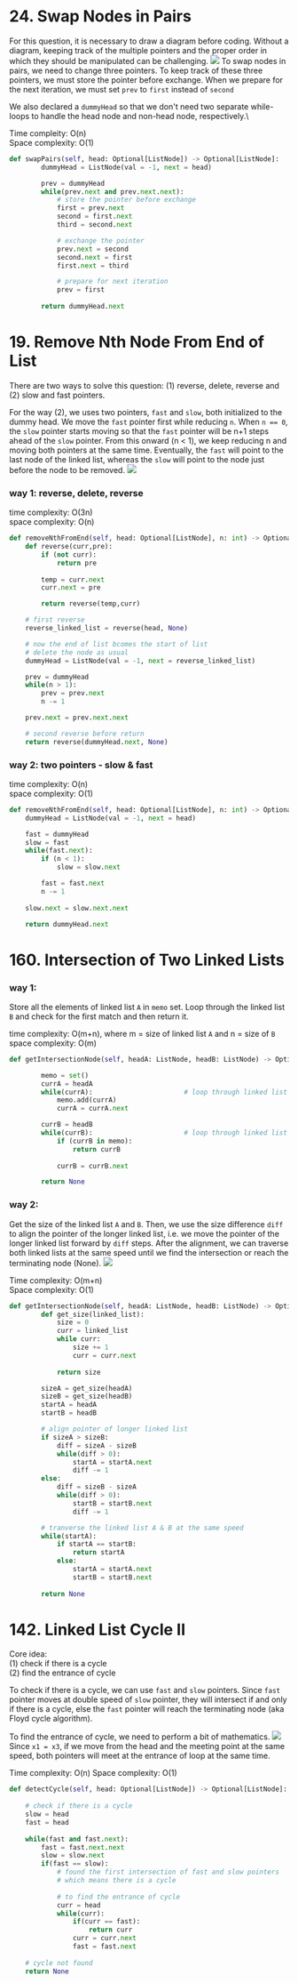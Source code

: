 # 24. Swap Nodes in Pairs
For this question, it is necessary to draw a diagram before coding. Without a diagram, keeping track of the multiple pointers and the proper order in which they should be manipulated can be challenging. 
![](./images/20230205220227.png) 
To swap nodes in pairs, we need to change three pointers. To keep track of these three pointers, we must store the pointer before exchange. When we prepare for the next iteration, we must set `prev` to `first` instead of `second`

We also declared a `dummyHead` so that we don't need two separate while-loops to handle the head node and non-head node, respectively.\

Time compleity: O(n)\
Space complexity: O(1)
```PYTHON
def swapPairs(self, head: Optional[ListNode]) -> Optional[ListNode]:
        dummyHead = ListNode(val = -1, next = head)

        prev = dummyHead
        while(prev.next and prev.next.next):
            # store the pointer before exchange
            first = prev.next
            second = first.next
            third = second.next

            # exchange the pointer
            prev.next = second
            second.next = first
            first.next = third

            # prepare for next iteration
            prev = first
            
        return dummyHead.next

```
# 19. Remove Nth Node From End of List
There are two ways to solve this question: (1) reverse, delete, reverse and (2) slow and fast pointers.

For the way (2), we uses two pointers, `fast` and `slow`, both initialized to the dummy head. We move the `fast` pointer first while reducing `n`. When `n == 0`, the `slow` pointer starts moving so that the `fast` pointer will be n+1  steps ahead of the `slow` pointer. From this onward (n < 1), we keep reducing n and moving both pointers at the same time. Eventually, the `fast` will point to the last node of the linked list, whereas the `slow` will point to the node just before the node to be removed.
![](./images/20230206171010.png)  
### way 1: reverse, delete, reverse
time complexity: O(3n)\
space complexity: O(n)
```PYTHON
def removeNthFromEnd(self, head: Optional[ListNode], n: int) -> Optional[ListNode]:
    def reverse(curr,pre):
        if (not curr):
            return pre
        
        temp = curr.next
        curr.next = pre

        return reverse(temp,curr)

    # first reverse 
    reverse_linked_list = reverse(head, None)

    # now the end of list bcomes the start of list
    # delete the node as usual
    dummyHead = ListNode(val = -1, next = reverse_linked_list)

    prev = dummyHead
    while(n > 1):
        prev = prev.next
        n -= 1

    prev.next = prev.next.next

    # second reverse before return
    return reverse(dummyHead.next, None)
```
### way 2: two pointers - slow & fast
time complexity: O(n)\
space complexity: O(1)
```PYTHON
def removeNthFromEnd(self, head: Optional[ListNode], n: int) -> Optional[ListNode]:
    dummyHead = ListNode(val = -1, next = head)

    fast = dummyHead
    slow = fast
    while(fast.next):
        if (n < 1):
            slow = slow.next

        fast = fast.next
        n -= 1
    
    slow.next = slow.next.next

    return dummyHead.next
```

# 160. Intersection of Two Linked Lists
### way 1:
Store all the elements of linked list `A` in `memo` set. Loop through the linked list `B` and check for the first match and then return it.

time complexity: O(m+n), where m = size of linked list `A` and n = size of `B`\
space complexity: O(m)
```PYTHON
def getIntersectionNode(self, headA: ListNode, headB: ListNode) -> Optional[ListNode]:

        memo = set()
        currA = headA
        while(currA):                       # loop through linked list A
            memo.add(currA)
            currA = currA.next

        currB = headB
        while(currB):                       # loop through linked list B
            if (currB in memo):
                return currB
            
            currB = currB.next

        return None
```
### way 2: 
Get the size of the linked list `A` and `B`. Then, we use the size difference `diff` to align the pointer of the longer linked list, i.e. we move the pointer of the longer linked list forward by `diff` steps. After the alignment, we can traverse both linked lists at the same speed until we find the intersection or reach the terminating node (None).
![](./images/20230206210404.png)  

Time complexity: O(m+n)\
Space complexity: O(1)
```PYTHON 3
def getIntersectionNode(self, headA: ListNode, headB: ListNode) -> Optional[ListNode]:
        def get_size(linked_list):
            size = 0
            curr = linked_list
            while curr:
                size += 1
                curr = curr.next
            
            return size

        sizeA = get_size(headA)
        sizeB = get_size(headB)
        startA = headA
        startB = headB

        # align pointer of longer linked list
        if sizeA > sizeB:
            diff = sizeA - sizeB
            while(diff > 0):
                startA = startA.next
                diff -= 1
        else:
            diff = sizeB - sizeA
            while(diff > 0):
                startB = startB.next
                diff -= 1

        # tranverse the linked list A & B at the same speed
        while(startA):
            if startA == startB:
                return startA
            else:
                startA = startA.next
                startB = startB.next
        
        return None
```
# 142. Linked List Cycle II
Core idea:\
(1) check if there is a cycle\
(2) find the entrance of cycle

To check if there is a cycle, we can use `fast` and `slow` pointers. Since `fast` pointer moves at double speed of `slow` pointer, they will intersect if and only if there is a cycle, else the `fast` pointer will reach the terminating node (aka Floyd cycle algorithm).

To find the entrance of cycle, we need to perform a bit of mathematics. 
![](./images/20230207130339.png)  
Since `x1 = x3`, if we move from the head and the meeting point at the same speed, both pointers will meet at the entrance of loop at the same time.

Time complexity: O(n)
Space complexity: O(1)
```PYTHON
def detectCycle(self, head: Optional[ListNode]) -> Optional[ListNode]:
    
    # check if there is a cycle
    slow = head
    fast = head
    
    while(fast and fast.next):
        fast = fast.next.next
        slow = slow.next
        if(fast == slow):
            # found the first intersection of fast and slow pointers
            # which means there is a cycle
            
            # to find the entrance of cycle
            curr = head
            while(curr):
                if(curr == fast):
                    return curr
                curr = curr.next
                fast = fast.next
    
    # cycle not found
    return None
```
